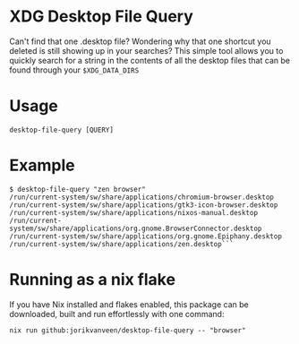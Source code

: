 # XDG Desktop File Query

Can't find that one .desktop file? Wondering why that one shortcut you deleted
is still showing up in your searches? This simple tool allows you to quickly 
search for a string in the contents of all the desktop files that can be
found through your `$XDG_DATA_DIRS`

# Usage
```
desktop-file-query [QUERY]
```

# Example
```
$ desktop-file-query "zen browser"
/run/current-system/sw/share/applications/chromium-browser.desktop
/run/current-system/sw/share/applications/gtk3-icon-browser.desktop
/run/current-system/sw/share/applications/nixos-manual.desktop
/run/current-system/sw/share/applications/org.gnome.BrowserConnector.desktop
/run/current-system/sw/share/applications/org.gnome.Epiphany.desktop
/run/current-system/sw/share/applications/zen.desktop```
```

# Running as a nix flake
If you have Nix installed and flakes enabled, this package can be
downloaded, built and run effortlessly with one command:
```
nix run github:jorikvanveen/desktop-file-query -- "browser"
```
